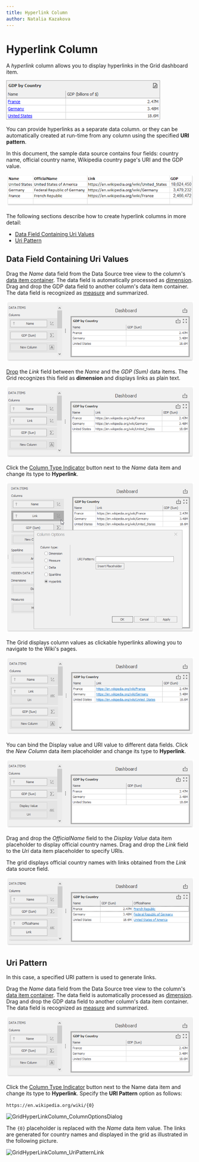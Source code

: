 ```yaml
---
title: Hyperlink Column
author: Natalia Kazakova
---
```

# Hyperlink Column

A _hyperlink_ column allows you to display hyperlinks in the Grid dashboard item.

![GridHyperLinkColumn_Example_Win](../../../../../images/GridHyperLinkColumn_Example_Win.png)

You can provide hyperlinks as a separate data column. or they can be automatically created at run-time from any column using the specified **URI pattern**.

In this document, the sample data source contains four fields: country name, official country name, Wikipedia country page's URI and the GDP value.

![GridHyperLinkColumn_UnderlyingDataSource](../../../../../images/GridHyperLinkColumn_UnderlyingDataSource.png)

The following sections describe how to create hyperlink columns in more detail:

- [Data Field Containing Uri Values](#data-field-containing-uri-values)
- [Uri Pattern](#uri-pattern)

## Data Field Containing Uri Values

Drag the _Name_ data field from the Data Source tree view to the column's [data item container](../../../bind-dashboard-items-to-data/bind-dashboard-items-to-data.md). The data field is automatically processed as [dimension](dimension-column.md). Drag and drop the GDP data field to another column's data item container. The data field is recognized as [measure](measure-column.md) and summarized.

![GridHyperLinkColumn_InitialGrid](../../../../../images/GridHyperLinkColumn_InitialGrid.png)

[Drop](../../../bind-dashboard-items-to-data/bind-dashboard-items-to-data.md) the _Link_ field between the _Name_ and the _GDP (Sum)_ data items. The Grid recognizes this field as **dimension** and displays links as plain text.

![GridHyperLinkColumn_HyperlinkAsText](../../../../../images/GridHyperLinkColumn_HyperlinkAsText.png)

Click the [Column Type Indicator](column-type-overview.md) button next to the _Name_ data item and change its type to **Hyperlink**.

![GridHyperlinkColumn_column_options](../../../../../images/gridhyperlinkcolumn_column_options.png)

The Grid displays column values as clickable hyperlinks allowing you to navigate to the Wiki's pages.

![GridHyperLinkColumn_HyperlinkAsLink](../../../../../images/GridHyperLinkColumn_HyperlinkAsLink.png)

You can bind the Display value and URI value to different data fields. Click the _New Column_ data item placeholder and change its type to **Hyperlink**.

![GridHyperlinkColumn_hyperlinkandurifromdata](../../../../../images/gridhyperlinkcolumn_hyperlinkandurifromdata.png)

Drag and drop the _OfficialName_ field to the _Display Value_ data item placeholder to display official country names. Drag and drop the _Link_ field to the _Uri_ data item placeholder to specify URIs.

The grid displays official country names with links obtained from the _Link_ data source field.

![GridHyperLinkColumn_HyperlinkWithDisplayText](../../../../../images/GridHyperLinkColumn_HyperlinkWithDisplayText.png)

## Uri Pattern
In this case, a specified URI pattern is used to generate links.

Drag the _Name_ data field from the Data Source tree view to the column's [data item container](../../../bind-dashboard-items-to-data/bind-dashboard-items-to-data.md). The data field is automatically processed as [dimension](dimension-column.md). Drag and drop the GDP data field to another column's data item container. The data field is recognized as [measure](measure-column.md) and summarized.

![GridHyperLinkColumn_InitialGrid](../../../../../images/GridHyperLinkColumn_InitialGrid.png)

Click the [Column Type Indicator](column-type-overview.md) button next to the Name data item and change its type to **Hyperlink**. Specify the **URI Pattern** option as follows:

```https://en.wikipedia.org/wiki/{0}```

![GridHyperLinkColumn_ColumnOptionsDialog](../../../../../images/GridHyperLinkColumn_ColumnOptionsDialog.png)

The ```{0}``` placeholder is replaced with the _Name_ data item value. The links are generated for country names and displayed in the grid as illustrated in the following picture.

![GridHyperLinkColumn_UriPatternLink](../../../../../images/GridHyperLinkColumn_UriPatternLink.png)
